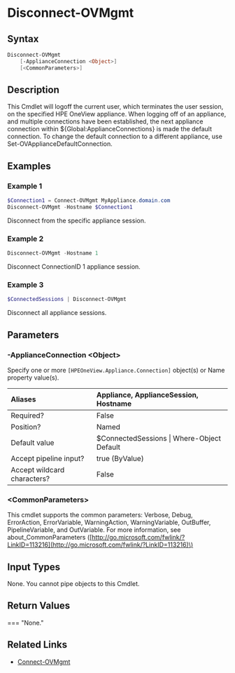 ﻿---
description: Logoff from the appliance.
---

# Disconnect-OVMgmt

## Syntax

```powershell
Disconnect-OVMgmt
    [-ApplianceConnection <Object>]
    [<CommonParameters>]
```

## Description

This Cmdlet will logoff the current user, which terminates the user session, on the specified HPE OneView appliance.  When logging off of an appliance, and multiple connections have been established, the next appliance connection within ${Global:ApplianceConnections} is made the default connection.  To change the default connection to a different appliance, use Set-OVApplianceDefaultConnection.

## Examples

###  Example 1 

```powershell
$Connection1 = Connect-OVMgmt MyAppliance.domain.com
Disconnect-OVMgmt -Hostname $Connection1
```

Disconnect from the specific appliance session.

###  Example 2 

```powershell
Disconnect-OVMgmt -Hostname 1
```

Disconnect ConnectionID 1 appliance session.

###  Example 3 

```powershell
$ConnectedSessions | Disconnect-OVMgmt
```

Disconnect all appliance sessions.

## Parameters

### -ApplianceConnection &lt;Object&gt;

Specify one or more `[HPEOneView.Appliance.Connection]` object(s) or Name property value(s).

| Aliases | Appliance, ApplianceSession, Hostname |
| :--- | :--- |
| Required? | False |
| Position? | Named |
| Default value | $ConnectedSessions &vert; Where-Object Default |
| Accept pipeline input? | true (ByValue) |
| Accept wildcard characters? | False |

### &lt;CommonParameters&gt;

This cmdlet supports the common parameters: Verbose, Debug, ErrorAction, ErrorVariable, WarningAction, WarningVariable, OutBuffer, PipelineVariable, and OutVariable. For more information, see about\_CommonParameters \([http://go.microsoft.com/fwlink/?LinkID=113216](http://go.microsoft.com/fwlink/?LinkID=113216)\)

## Input Types

None. You cannot pipe objects to this Cmdlet.


## Return Values

=== "None."
    
    

## Related Links

* [Connect-OVMgmt](connect-ovmgmt.md)
